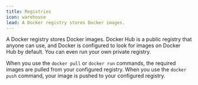 ```yaml
---
title: Registries
icon: warehouse
lead: A Docker registry stores Docker images.
---
```


A Docker registry stores Docker images. Docker Hub is a public registry that
anyone can use, and Docker is configured to look for images on Docker Hub by
default. You can even run your own private registry.

When you use the `docker pull` or `docker run` commands, the required images are
pulled from your configured registry. When you use the `docker push` command,
your image is pushed to your configured registry.
